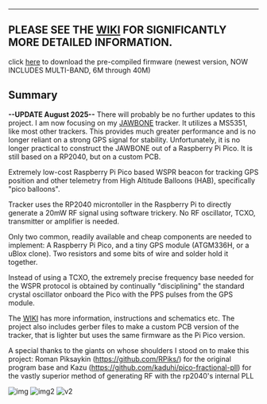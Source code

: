 



----------

PLEASE SEE THE [WIKI](https://github.com/EngineerGuy314/pico-WSPRer/wiki/pico%E2%80%90WSPRer-(aka-Cheapest-Tracker-in-the-World%E2%84%A2)) FOR SIGNIFICANTLY MORE DETAILED INFORMATION.
----------
click [here](https://github.com/EngineerGuy314/pico-WSPRer/raw/main/build/pico-WSPRer.uf2) to download the pre-compiled firmware (newest version, NOW INCLUDES MULTI-BAND, 6M through 40M)

Summary
-------

**--UPDATE August 2025--** There will probably be no further updates to this project. I am now focusing on my [JAWBONE](https://github.com/EngineerGuy314/JAWBONE) tracker. It utilizes a MS5351, like most other trackers. This provides much greater performance and is no longer reliant on a strong GPS signal for stability. Unfortunately, it is no longer practical to construct the JAWBONE out of a Raspberry Pi Pico. It is still based on a RP2040, but on a custom PCB.

Extremely low-cost Raspberry Pi Pico based WSPR beacon for tracking GPS position and other telemetry from  High Altitude Balloons (HAB), specifically "pico balloons".

Tracker uses the RP2040 microntoller in the Raspberry Pi to directly generate a 20mW RF signal using software trickery. No RF oscillator, TCXO, transmitter or amplifier is needed.

Only two common, readily available and cheap components are needed to implement: A Raspberry Pi Pico, and a tiny GPS module (ATGM336H, or a uBlox clone). Two resistors and some bits of wire and solder hold it together.

Instead of using a TCXO, the extremely precise frequency base needed for the WSPR protocol is obtained by continually "disciplining" the standard crystal oscillator onboard the Pico with the PPS pulses from the GPS module. 

The [WIKI](https://github.com/EngineerGuy314/pico-WSPRer/wiki/pico%E2%80%90WSPRer-(aka-Cheapest-Tracker-in-the-World%E2%84%A2)) has more information, instructions and schematics etc. The project also includes gerber files to make a custom PCB version of the tracker, that is lighter but uses the same firmware as the Pi Pico version.

A special thanks to the giants on whose shoulders I stood on to make this project:
  Roman Piksaykin (https://github.com/RPiks/) for the original program base and Kazu (https://github.com/kaduhi/pico-fractional-pll) for the vastly superior method of generating RF with the rp2040's internal PLL

![img](https://github.com/user-attachments/assets/a7859439-c92a-4207-a469-404ffbfd11a1)
![img2](https://github.com/user-attachments/assets/27b19677-2e85-43d8-b7d3-9103fa6c7361)
![v2](https://github.com/user-attachments/assets/7a1ebb38-9a00-44dd-9709-f951d1f45a56)
